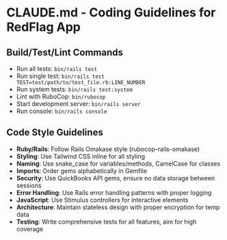 # CLAUDE.md - Coding Guidelines for RedFlag App

## Build/Test/Lint Commands
- Run all tests: `bin/rails test`
- Run single test: `bin/rails test TEST=test/path/to/test_file.rb:LINE_NUMBER`
- Run system tests: `bin/rails test:system`
- Lint with RuboCop: `bin/rubocop`
- Start development server: `bin/rails server`
- Run console: `bin/rails console`

## Code Style Guidelines
- **Ruby/Rails**: Follow Rails Omakase style (rubocop-rails-omakase)
- **Styling**: Use Tailwind CSS inline for all styling
- **Naming**: Use snake_case for variables/methods, CamelCase for classes
- **Imports**: Order gems alphabetically in Gemfile
- **Security**: Use QuickBooks API gems, ensure no data storage between sessions
- **Error Handling**: Use Rails error handling patterns with proper logging
- **JavaScript**: Use Stimulus controllers for interactive elements
- **Architecture**: Maintain stateless design with proper encryption for temp data
- **Testing**: Write comprehensive tests for all features, aim for high coverage